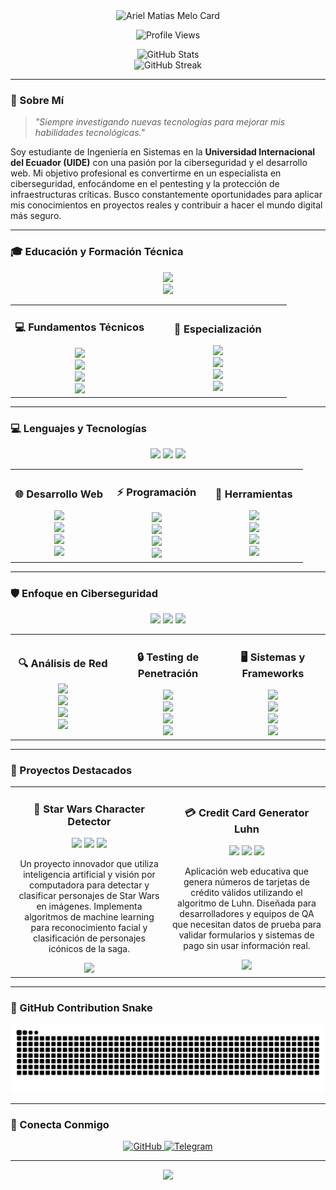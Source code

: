 <div align="center">
  <img src="https://cardivo.vercel.app/api?name=Ariel%20Matias%20Melo&description=Systems%20Engineering%20Student%20%7C%20Cybersecurity%20Enthusiast%20%7C%20Web%20Developer%20%7C%20Always%20Learning%20New%20Tech&image=https://github.com/mat1520.png&backgroundColor=%23000000&iconColor=%23FF0000&fontColor=%23FFFFFF&pattern=topography&colorPattern=%23FF0000&opacity=0.1&github=mat1520&instagram=&linkedin=&twitter=" alt="Ariel Matias Melo Card" />
</div>

<p align="center">
  <img src="https://komarev.com/ghpvc/?username=mat1520&color=FF0000&style=flat-square" alt="Profile Views"/>
</p>

<div align="center">
  <img src="https://github-readme-stats.vercel.app/api?username=mat1520&show_icons=true&theme=dark&title_color=FF0000&icon_color=FF0000&text_color=FFFFFF&bg_color=000000&border_color=FF0000&hide_border=false&hide_rank=true" alt="GitHub Stats" />
</div>


<div align="center">
  <img src="https://github-readme-streak-stats.herokuapp.com/?user=mat1520&theme=dark&background=000000&border=FF0000&stroke=FF0000&ring=FF0000&fire=FF0000&currStreakNum=FFFFFF&sideNums=FFFFFF&currStreakLabel=FF0000&sideLabels=FF0000&dates=FFFFFF" alt="GitHub Streak" />
</div>

---

### 🎯 Sobre Mí

> *"Siempre investigando nuevas tecnologías para mejorar mis habilidades tecnológicas."*

Soy estudiante de Ingeniería en Sistemas en la **Universidad Internacional del Ecuador (UIDE)** con una pasión por la ciberseguridad y el desarrollo web. Mi objetivo profesional es convertirme en un especialista en ciberseguridad, enfocándome en el pentesting y la protección de infraestructuras críticas. Busco constantemente oportunidades para aplicar mis conocimientos en proyectos reales y contribuir a hacer el mundo digital más seguro.

---

### 🎓 Educación y Formación Técnica

<div align="center">
  <img src="https://img.shields.io/badge/Universidad_Internacional_del_Ecuador-FF0000?style=for-the-badge&logoColor=white" />
  <br/>
  <img src="https://img.shields.io/badge/Ingeniería_en_Sistemas-000000?style=for-the-badge&logoColor=white" />
</div>

<table>
  <tr>
    <td align="center" width="50%">
      <h3>💻 Fundamentos Técnicos</h3>
      <img src="https://img.shields.io/badge/Lógica_de_Programación-FF0000?style=for-the-badge&logoColor=white" />
      <br/>
      <img src="https://img.shields.io/badge/Arquitectura_de_Computadoras-FF0000?style=for-the-badge&logoColor=white" />
      <br/>
      <img src="https://img.shields.io/badge/Sistemas_Operativos-FF0000?style=for-the-badge&logoColor=white" />
      <br/>
      <img src="https://img.shields.io/badge/UNIX_Systems-FF0000?style=for-the-badge&logoColor=white" />
    </td>
    <td align="center" width="50%">
      <h3>🔧 Especialización</h3>
      <img src="https://img.shields.io/badge/Programación_Estructurada-FF0000?style=for-the-badge&logoColor=white" />
      <br/>
      <img src="https://img.shields.io/badge/Redes_de_Datos-FF0000?style=for-the-badge&logoColor=white" />
      <br/>
      <img src="https://img.shields.io/badge/Bases_de_Datos-FF0000?style=for-the-badge&logoColor=white" />
      <br/>
      <img src="https://img.shields.io/badge/Sistemas_Tecnológicos-FF0000?style=for-the-badge&logoColor=white" />
    </td>
  </tr>
</table>

---

### 💻 Lenguajes y Tecnologías

<div align="center">
  <img src="https://img.shields.io/badge/Desarrollo-Web-FF0000?style=for-the-badge&logoColor=white" />
  <img src="https://img.shields.io/badge/Programación-Backend-FF0000?style=for-the-badge&logoColor=white" />
  <img src="https://img.shields.io/badge/Ciberseguridad-Tools-FF0000?style=for-the-badge&logoColor=white" />
</div>

<table>
  <tr>
    <td align="center" width="33%">
      <h3>🌐 Desarrollo Web</h3>
      <img src="https://img.shields.io/badge/HTML5-E34F26?style=for-the-badge&logo=html5&logoColor=white" />
      <br/>
      <img src="https://img.shields.io/badge/CSS3-1572B6?style=for-the-badge&logo=css3&logoColor=white" />
      <br/>
      <img src="https://img.shields.io/badge/JavaScript-F7DF1E?style=for-the-badge&logo=javascript&logoColor=black" />
      <br/>
      <img src="https://img.shields.io/badge/Tailwind_CSS-38B2AC?style=for-the-badge&logo=tailwind-css&logoColor=white" />
    </td>
    <td align="center" width="33%">
      <h3>⚡ Programación</h3>
      <img src="https://img.shields.io/badge/Python-3776AB?style=for-the-badge&logo=python&logoColor=white" />
      <br/>
      <img src="https://img.shields.io/badge/Java-ED8B00?style=for-the-badge&logo=openjdk&logoColor=white" />
      <br/>
      <img src="https://img.shields.io/badge/PHP-777BB4?style=for-the-badge&logo=php&logoColor=white" />
      <br/>
      <img src="https://img.shields.io/badge/SQL-000000?style=for-the-badge&logo=mysql&logoColor=white" />
    </td>
    <td align="center" width="33%">
      <h3>🚀 Herramientas</h3>
      <img src="https://img.shields.io/badge/Node.js-43853D?style=for-the-badge&logo=node.js&logoColor=white" />
      <br/>
      <img src="https://img.shields.io/badge/Git-F05032?style=for-the-badge&logo=git&logoColor=white" />
      <br/>
      <img src="https://img.shields.io/badge/VS_Code-007ACC?style=for-the-badge&logo=visualstudiocode&logoColor=white" />
      <br/>
      <img src="https://img.shields.io/badge/PostgreSQL-336791?style=for-the-badge&logo=postgresql&logoColor=white" />
    </td>
  </tr>
</table>

---

### 🛡️ Enfoque en Ciberseguridad

<div align="center">
  <img src="https://img.shields.io/badge/Ethical-Hacking-FF0000?style=for-the-badge&logo=hackthebox&logoColor=white" />
  <img src="https://img.shields.io/badge/Penetration-Testing-FF0000?style=for-the-badge&logo=kalilinux&logoColor=white" />
  <img src="https://img.shields.io/badge/Network-Security-FF0000?style=for-the-badge&logo=cisco&logoColor=white" />
</div>

<table>
  <tr>
    <td align="center" width="33%">
      <h3>🔍 Análisis de Red</h3>
      <img src="https://img.shields.io/badge/Wireshark-1679A7?style=for-the-badge&logo=wireshark&logoColor=white" />
      <br/>
      <img src="https://img.shields.io/badge/Nmap-FF0000?style=for-the-badge&logo=nmap&logoColor=white" />
      <br/>
      <img src="https://img.shields.io/badge/Netcat-4B0082?style=for-the-badge&logo=linux&logoColor=white" />
      <br/>
      <img src="https://img.shields.io/badge/Tcpdump-FF4500?style=for-the-badge&logo=linux&logoColor=white" />
    </td>
    <td align="center" width="33%">
      <h3>🔒 Testing de Penetración</h3>
      <img src="https://img.shields.io/badge/Burp_Suite-FF5722?style=for-the-badge&logo=burpsuite&logoColor=white" />
      <br/>
      <img src="https://img.shields.io/badge/Metasploit-FF0000?style=for-the-badge&logo=metasploit&logoColor=white" />
      <br/>
      <img src="https://img.shields.io/badge/John_the_Ripper-800080?style=for-the-badge&logo=linux&logoColor=white" />
      <br/>
      <img src="https://img.shields.io/badge/Hashcat-DC143C?style=for-the-badge&logo=linux&logoColor=white" />
    </td>
    <td align="center" width="33%">
      <h3>🖥️ Sistemas y Frameworks</h3>
      <img src="https://img.shields.io/badge/Kali_Linux-557C94?style=for-the-badge&logo=kali-linux&logoColor=white" />
      <br/>
      <img src="https://img.shields.io/badge/OWASP-FF0000?style=for-the-badge&logo=owasp&logoColor=white" />
      <br/>
      <img src="https://img.shields.io/badge/Parrot_OS-00CED1?style=for-the-badge&logo=parrotsecurity&logoColor=white" />
      <br/>
      <img src="https://img.shields.io/badge/Ubuntu-E95420?style=for-the-badge&logo=ubuntu&logoColor=white" />
    </td>
  </tr>
</table>

---


### 🚀 Proyectos Destacados

<table>
  <tr>
    <td align="center" width="50%">
      <h3>🌟 Star Wars Character Detector</h3>
      <img src="https://img.shields.io/badge/JavaScript-F7DF1E?style=for-the-badge&logo=javascript&logoColor=black" />
      <img src="https://img.shields.io/badge/Machine_Learning-FF6F00?style=for-the-badge&logo=tensorflow&logoColor=white" />
      <img src="https://img.shields.io/badge/Computer_Vision-00D4FF?style=for-the-badge&logo=opencv&logoColor=white" />
      <p>Un proyecto innovador que utiliza inteligencia artificial y visión por computadora para detectar y clasificar personajes de Star Wars en imágenes. Implementa algoritmos de machine learning para reconocimiento facial y clasificación de personajes icónicos de la saga.</p>
      <a href="https://github.com/mat1520/Star-Wars-Character-Detector">
        <img src="https://img.shields.io/badge/View_Project-FF0000?style=for-the-badge&logo=github&logoColor=white" />
      </a>
    </td>
    <td align="center" width="50%">
      <h3>💳 Credit Card Generator Luhn</h3>
      <img src="https://img.shields.io/badge/JavaScript-F7DF1E?style=for-the-badge&logo=javascript&logoColor=black" />
      <img src="https://img.shields.io/badge/HTML5-E34F26?style=for-the-badge&logo=html5&logoColor=white" />
      <img src="https://img.shields.io/badge/Algorithm-4F46E5?style=for-the-badge&logoColor=white" />
      <p>Aplicación web educativa que genera números de tarjetas de crédito válidos utilizando el algoritmo de Luhn. Diseñada para desarrolladores y equipos de QA que necesitan datos de prueba para validar formularios y sistemas de pago sin usar información real.</p>
      <a href="https://github.com/mat1520/Credit-Card-Gen-Luhn">
        <img src="https://img.shields.io/badge/View_Project-FF0000?style=for-the-badge&logo=github&logoColor=white" />
      </a>
    </td>
  </tr>
</table>

---

### 🐍 GitHub Contribution Snake

![Snake animation](https://github.com/mat1520/mat1520/blob/output/github-contribution-grid-snake-dark.svg)

---

### 🤝 Conecta Conmigo

<div align="center">
  <a href="https://github.com/mat1520">
    <img src="https://img.shields.io/badge/GitHub-100000?style=for-the-badge&logo=github&logoColor=white" alt="GitHub"/>
  </a>
  <a href="https://t.me/MAT3810">
    <img src="https://img.shields.io/badge/Telegram-2CA5E0?style=for-the-badge&logo=telegram&logoColor=white" alt="Telegram"/>
  </a>
</div>

---

<div align="center">
  <img src="https://capsule-render.vercel.app/api?type=waving&color=FF0000&height=100&section=footer"/>
</div>
